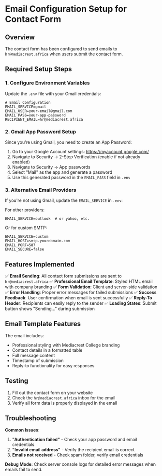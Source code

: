 # Email Configuration Setup for Contact Form

## Overview

The contact form has been configured to send emails to `hr@mediacrest.africa` when users submit the contact form.

## Required Setup Steps

### 1. Configure Environment Variables

Update the `.env` file with your Gmail credentials:

```env
# Email Configuration
EMAIL_SERVICE=gmail
EMAIL_USER=your-email@gmail.com
EMAIL_PASS=your-app-password
RECIPIENT_EMAIL=hr@mediacrest.africa
```

### 2. Gmail App Password Setup

Since you're using Gmail, you need to create an App Password:

1. Go to your Google Account settings: https://myaccount.google.com/
2. Navigate to Security → 2-Step Verification (enable if not already enabled)
3. Navigate to Security → App passwords
4. Select "Mail" as the app and generate a password
5. Use this generated password in the `EMAIL_PASS` field in `.env`

### 3. Alternative Email Providers

If you're not using Gmail, update the `EMAIL_SERVICE` in `.env`:

For other providers:

```env
EMAIL_SERVICE=outlook  # or yahoo, etc.
```

Or for custom SMTP:

```env
EMAIL_SERVICE=custom
EMAIL_HOST=smtp.yourdomain.com
EMAIL_PORT=587
EMAIL_SECURE=false
```

## Features Implemented

✅ **Email Sending**: All contact form submissions are sent to `hr@mediacrest.africa`
✅ **Professional Email Template**: Styled HTML email with company branding
✅ **Form Validation**: Client and server-side validation
✅ **Error Handling**: Proper error messages for failed submissions
✅ **Success Feedback**: User confirmation when email is sent successfully
✅ **Reply-To Header**: Recipients can easily reply to the sender
✅ **Loading States**: Submit button shows "Sending..." during submission

## Email Template Features

The email includes:

- Professional styling with Mediacrest College branding
- Contact details in a formatted table
- Full message content
- Timestamp of submission
- Reply-to functionality for easy responses

## Testing

1. Fill out the contact form on your website
2. Check the `hr@mediacrest.africa` inbox for the email
3. Verify all form data is properly displayed in the email

## Troubleshooting

**Common Issues:**

1. **"Authentication failed"** - Check your app password and email credentials
2. **"Invalid email address"** - Verify the recipient email is correct
3. **Emails not received** - Check spam folder, verify email credentials

**Debug Mode:**
Check server console logs for detailed error messages when emails fail to send.
